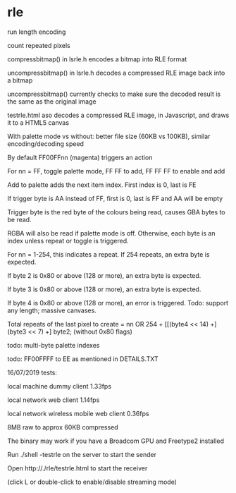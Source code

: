 # rle
run length encoding

count repeated pixels

compressbitmap() in lsrle.h encodes a bitmap into RLE format

uncompressbitmap() in lsrle.h decodes a compressed RLE image back into a bitmap

uncompressbitmap() currently checks to make sure the decoded result is the same as the original image

testrle.html aso decodes a compressed RLE image, in Javascript, and draws it to a HTML5 canvas

With palette mode vs without: better file size (60KB vs 100KB), similar encoding/decoding speed

By default FF00FFnn (magenta) triggers an action

For nn = FF, toggle palette mode, FF FF to add, FF FF FF to enable and add

Add to palette adds the next item index. First index is 0, last is FE

If trigger byte is AA instead of FF, first is 0, last is FF and AA will be empty

Trigger byte is the red byte of the colours being read, causes GBA bytes to be read.

RGBA will also be read if palette mode is off. Otherwise, each byte is an index unless repeat or toggle is triggered.

For nn = 1-254, this indicates a repeat. If 254 repeats, an extra byte is expected.

If byte 2 is 0x80 or above (128 or more), an extra byte is expected.

If byte 3 is 0x80 or above (128 or more), an extra byte is expected.

If byte 4 is 0x80 or above (128 or more), an error is triggered. Todo: support any length; massive canvases.

Total repeats of the last pixel to create = nn OR 254 + [[(byte4 << 14) +] (byte3 << 7) +] byte2; (without 0x80 flags)

todo: multi-byte palette indexes

todo: FF00FFFF to EE as mentioned in DETAILS.TXT

16/07/2019 tests:

local machine dummy client                1.33fps

local network web client                  1.14fps

local network wireless mobile web client  0.36fps

8MB raw to approx 60KB compressed

The binary may work if you have a Broadcom GPU and Freetype2 installed

Run ./shell -testrle on the server to start the sender

Open http://./rle/testrle.html to start the receiver

  (click L or double-click to enable/disable streaming mode)
